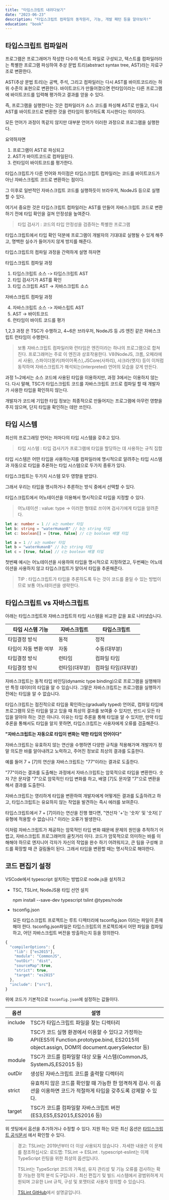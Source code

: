 ```yaml
---
title: "타입스크립트 내려다보기"
date: "2023-06-23"
description: "타입스크립트 컴파일의 동작원리, 기능, 개발 패턴 등을 알아보자!"
education: "book"
---
```


## 타입스크립트 컴파일러

프로그램은 프로그래머가 작성한 다수의 텍스트 파일로 구성되고, 텍스트를 컴파일러라는 특별한 프로그램 파싱하여 추상 문법 트리(abstract syntax tree, AST)라는 자료구조로 변환한다.

AST(추상 문법 트리)는 공백, 주석, 그리고 컴파일러는 다시 AST를 바이트코드라는 하위 수준의 표현으로 변환한다. 바이트코드가 만들어졌으면 런타임이라는 다른 프로그램에 바이트코드를 입력해 평가하고 결과를 얻을 수 있다.

즉, 프로그램을 실행한다는 것은 컴파일러가 소스 코드를 파싱해 AST로 만들고, 다시 AST를 바이트코드로 변환한 것을 런타임이 평가하도록 지시한다는 의미이다.

모든 언어가 과정이 똑같지 않지만 대부분 언어가 이러한 과정으로 프로그램을 실행한다.

요약하자면

1. 프로그램이 AST로 파싱되고
2. AST가 바이트코드로 컴파일된다.
3. 런타임이 바이트코드를 평가한다.

타입스크립트가 다른 언어와 차이점은 타입스크립트 컴파일러는 코드를 바이트코드가 아닌 자바스크립트 코드로 변환하는 점이다.

그 이후로 일반적인 자바스크립트 코드를 실행하듯이 브라우저, NodeJS 등으로 실행할 수 있다.

여기서 중요한 것은 타입스크립트 컴파일러는 AST를 만들어 자바스크립트 코드로 변환하기 전에 타입 확인을 걸쳐 안정성을 높여준다.

> 타입 검사기 : 코드의 타입 안정성을 검증하는 특별한 프로그램

타입스크립트에서 타입 확인 덕분에 프로그램이 개발자의 기대대로 실행될 수 있게 해주고, 명백한 실수가 들어가지 않게 방지를 해준다.

타입스크립트의 컴파일 과정을 간력하게 설명 하자면

타입스크립트 컴파일 과정

1.  타입스크립트 소스 -> 타입스크립트 AST
2.  타입 검사기가 AST를 확인
3.  타입 스크립트 AST -> 자바스크립트 소스

자바스크립트 컴파일 과정

4. 자바스크립트 소스 -> 자바스립트 AST
5. AST -> 바이트코드
6. 런타임이 바이트 코드를 평가

1,2,3 과정 은 TSC가 수행하고, 4~6은 브라우저, NodeJS 등 JS 엔진 같은 자바스크립트 런타임이 수행한다.

> 보통 자바스크립트 컴파일러와 런타임은 엔진이라는 하나의 프로그램으로 합쳐진다. 프로그래머는 주로 이 엔진과 상호작용한다. V8(NodeJS, 크롬, 오페라에서 사용), 스파이더몽키(파이어폭스),JSCore(사파리), 샤크라(엣지) 등이 이처럼 동작하며 자바스크립트가 해석되는(interpreted) 언어의 모습을 갖게 만든다.

과정 1~2에서는 소스 코드에 사용된 타입을 이용하지만, 과정 3에서는 이용하지 않는다.
다시 말해, TSC가 타입스크립트 코드를 자바스크립트 코드로 컴파일 할 때 개발자가 사용한 타입을 확인하지 않는다.

개발자가 코드에 기입한 타입 정보는 최종적으로 만들어지는 프로그램에 아무런 영향을 주지 않으며, 단지 타입을 확인하는 데만 쓰인다.

## 타입 시스템

최신의 프로그래밍 언어는 저마다의 타입 시스템을 갖추고 있다.

> 타입 시스템 : 타입 검사기가 프로그램에 타입을 할당하는 데 사용하는 규칙 집합

타입 시스템은 어떤 타입을 사용하는지를 컴파일러에 명시적으로 알려주는 타입 시스템과 자동으로 타입을 추론하는 타입 시스템으로 두가지 종류가 있다.

타입스크립트는 두가지 시스템 모두 영향을 받았다.

그래서 우리는 타입을 명시하거나 추론하는 방식 중에서 선택할 수 있다.

타입스크립트에서 어노테이션을 이용해서 명시적으로 타입을 지정할 수 있다.

> 어노테이션 : value: type -> 이러한 형태로 쓰이며 검사기에게 타입을 알려준다.

```ts
let a: number = 1 // a는 number 타입
let b: string = "waterHumanB" // b는 string 타입
let c: boolean[] = [true, false] // c는 boolean 배열 타입
```

```ts
let a = 1 // a는 number 타입
let b = "waterHumanB" // b는 string 타입
let c = [true, false] // c는 boolean 배열 타입
```

첫번째 예시는 어노테이션을 사용하여 타입을 명시적으로 지정하였고, 두번째는 어노테이션을 사용하지 않고 타입스크립트가 알아서 타입을 추론해준다.

> TIP : 타입스크립트가 타입을 추론하도록 두는 것이 코드를 줄일 수 있는 방법이므로 보통 어노테이션을 생략한다.

## 타입스크립트 vs 자바스크립트

아래는 타입스크립트와 자바스크립트의 타입 시스템을 비교한 값을 표로 나타냈습니다.

| 타입 시스템 기능      | 자바스크립트   | 타입스크립트        |
| --------------------- | -------------- | ------------------- |
| 타입결정 방식         | 동적           | 정적                |
| 타입이 자동 변환 여부 | 자동           | 수동(대부분)        |
| 타입결정 방식         | 런타임         | 컴파일 타임         |
| 타입결정 방식         | 런타임(대부분) | 컴파일 타임(대부분) |

자바스크립트는 동적 타입 바인딩(dynamic type binding)으로 프로그램을 실행해야만 특정 데이터의 타입을 알 수 있습니다. 그말은 자바스크립트는 프로그램을 실행하기 전에는 타입을 알 수 없습니다.

타입스크립트는 점진적으로 타입을 확인하는(gradually typed) 언어로, 컴파일 타임에 프로그램의 모든 타입을 알고 있을 때 최상의 결과를 보여줄 수 있지만, 반드시 모든 타입을 알아야 하는 것은 아니다. 이유는 타입 추론을 통해 타입을 알 수 있지만, 만약 타입 추론을 통해서도 타입을 알지 못하면, 타입스크립트는 사용자에게 오류를 검출해준다.

**"자바스크립트는 자동으로 타입이 변화는 약한 타입의 언어이다"**

자바스크립트는 유효하지 않는 연산을 수행하면 다양한 규칙을 적용해가며 개발자가 정말 의도한 바를 알아내려고 노력하고, 주어진 정보로 최상의 결과를 도출한다.

예를 들어 7 + [7]의 연산을 자바스크립트는 "77"이라는 결과로 도출한다.

"77"이라는 결과를 도출해는 과정에서 자바스크립트는 암묵적으로 타입을 변환한다.
숫자 7은 문자열 "7"으로 암묵적인 타입 변화를 하고, 배열 [7]도 문자열 "7"으로 변환을 해서 결과를 도출한다.

자바스크립트는 영리하게 타입을 변환하여 개발자에게 어떻게든 결과를 도출하려고 하고, 타입스크립트는 유요하지 않는 작업을 발견하는 즉시 에러를 보여준다.

타입스크립트에서 7 + [7]이라는 연산을 진행 했다면,
"연산자 '+'는 '숫자' 및 '숫자[ ]' 유형에 적용할 수 없습니다." 이라는 오류가 발생한다.

이처럼 자바스크립트가 제공하는 암묵적인 타입 변화 떄문에 문제의 원인을 추적하기 어렵고, 자바스크립트 프로그래머의 골칫거리 이다. 코드가 암묵적으로 의미하는 바를 이해해야 하므로 엔지니어 각자가 자신의 작업을 완수 하기 어려워지고, 큰 팀을 구성해 코드를 확장할 때 큰 걸림돌이 된다.
그래서 타입을 변환할 때는 명시적으로 해야한다.

## 코드 편집기 설정

VSCode에서 typescript 설치하는 방법으로 node.js을 설치하고

- TSC, TSLint, NodeJS용 타입 선언 설치

  npm install --save-dev typescript tslint @types/node

- tsconfig.json

  모든 타입스크립트 프로젝트는 루트 디렉터리에 tsconfig.json 이라는 파일이 존재해야 한다.
  tsconfig.json파일은 타입스크립트의 프로젝트에서 어떤 파일을 컴파일하고, 어던 자바스크립트 버전을 방출하는지 등을 정의한다.

```ts
{
  "compilerOptions": {
    "lib": ["es2015"],
    "module": "CommonJS",
    "outDir": "dist",
    "sourceMap":true,
    "strict": true,
    "target": "es2015"
  },
  "include": ["src"],
}
```

위에 코드가 기본적으로 `tsconfig.json`에 설정하는 값들이다.

| 옵션    | 설명                                                                                                                                           |
| ------- | ---------------------------------------------------------------------------------------------------------------------------------------------- |
| include | TSC가 타입스크립트 파일을 찾는 디렉터리                                                                                                        |
| lib     | TSC가 코드 실행 환경에서 이용할 수 있다고 가정하는 API(ES5의 Function.prototype.bind, ES2015의 object.assign, DOM의 document.querySelector 등) |
| module  | TSC가 코드를 컴파일할 대상 모듈 시스템(CommonJS, SystemJS,ES2015 등)                                                                           |
| outDir  | 생성된 자바스크립트 코드를 출력할 디렉터리                                                                                                     |
| strict  | 유효하지 않은 코드를 확인할 때 가능한 한 엄격하게 검사. 이 옵션을 이용하면 코드가 적절하게 타입을 갖추도록 강제할 수 있다.                     |
| target  | TSC가 코드를 컴파일할 자바스크립트 버전(ES3,ES5,ES2015,ES2016 등)                                                                              |

위 셋팅에서 옵션을 추가하거나 수정할 수 있다. 지원 하는 모든 최신 옵션은 [타입스크립트 공식문서](https://www.typescriptlang.org/docs/handbook/tsconfig-json.html#handbook-content) 에서 확인할 수 있다.

> 경고: TSLint는 2019년부터 더 이상 사용되지 않습니다 . 자세한 내용은 이 문제를 참조하십시오: 로드맵: TSLint → ESLint . typescript-eslint는 이제 TypeScript 린팅을 위한 최상의 옵션입니다.
>
> TSLint는 TypeScript 코드의 가독성, 유지 관리성 및 기능 오류를 검사하는 확장 가능한 정적 분석 도구입니다 . 최신 편집기 및 빌드 시스템에서 광범위하게 지원되며 고유한 Lint 규칙, 구성 및 포맷터로 사용자 정의할 수 있습니다.
>
> [TSLint GitHub](https://palantir.github.io/tslint/)에서 설명글입니다.
